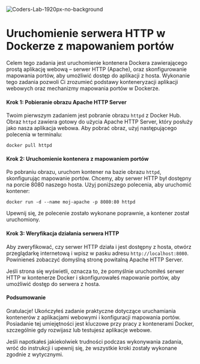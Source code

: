 ![Coders-Lab-1920px-no-background](https://user-images.githubusercontent.com/30623667/104709394-2cabee80-571f-11eb-9518-ea6a794e558e.png)


# Uruchomienie serwera HTTP w Dockerze z mapowaniem portów

Celem tego zadania jest uruchomienie kontenera Dockera zawierającego prostą aplikację webową – serwer HTTP (Apache), oraz skonfigurowanie mapowania portów, aby umożliwić dostęp do aplikacji z hosta. Wykonanie tego zadania pozwoli Ci zrozumieć podstawy konteneryzacji aplikacji webowych oraz mechanizmy mapowania portów w Dockerze.

#### Krok 1: Pobieranie obrazu Apache HTTP Server

Twoim pierwszym zadaniem jest pobranie obrazu `httpd` z Docker Hub. Obraz `httpd` zawiera gotowy do użycia Apache HTTP Server, który posłuży jako nasza aplikacja webowa. Aby pobrać obraz, użyj następującego polecenia w terminalu:

```
docker pull httpd
```

#### Krok 2: Uruchomienie kontenera z mapowaniem portów

Po pobraniu obrazu, uruchom kontener na bazie obrazu `httpd`, skonfigurując mapowanie portów. Chcemy, aby serwer HTTP był dostępny na porcie 8080 naszego hosta. Użyj poniższego polecenia, aby uruchomić kontener:

```
docker run -d --name moj-apache -p 8080:80 httpd
```

Upewnij się, że polecenie zostało wykonane poprawnie, a kontener został uruchomiony.

#### Krok 3: Weryfikacja działania serwera HTTP

Aby zweryfikować, czy serwer HTTP działa i jest dostępny z hosta, otwórz przeglądarkę internetową i wpisz w pasku adresu `http://localhost:8080`. Powinieneś zobaczyć domyślną stronę powitalną Apache HTTP Server.

Jeśli strona się wyświetli, oznacza to, że pomyślnie uruchomiłeś serwer HTTP w kontenerze Docker i skonfigurowałeś mapowanie portów, aby umożliwić dostęp do serwera z hosta.

#### Podsumowanie

Gratulacje! Ukończyłeś zadanie praktyczne dotyczące uruchamiania kontenerów z aplikacjami webowymi i konfiguracji mapowania portów. Posiadanie tej umiejętności jest kluczowe przy pracy z kontenerami Docker, szczególnie gdy rozwijasz lub testujesz aplikacje webowe.

Jeśli napotkałeś jakiekolwiek trudności podczas wykonywania zadania, wróć do instrukcji i upewnij się, że wszystkie kroki zostały wykonane zgodnie z wytycznymi.